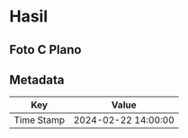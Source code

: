 # Hasil

## Foto C Plano


## Metadata

| Key        | Value               |
| ---------- | ------------------- |
| Time Stamp | 2024-02-22 14:00:00 |



